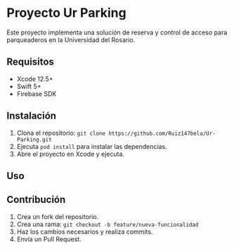 # Proyecto Ur Parking
Este proyecto implementa una solución de reserva y control de acceso para parqueaderos en la Universidad del Rosario.

## Requisitos
- Xcode 12.5+
- Swift 5+
- Firebase SDK

## Instalación
1. Clona el repositorio: `git clone https://github.com/Ruiz147bela/Ur-Parking.git`
2. Ejecuta `pod install` para instalar las dependencias.
3. Abre el proyecto en Xcode y ejecuta.

## Uso


## Contribución
1. Crea un fork del repositorio.
2. Crea una rama: `git checkout -b feature/nueva-funcionalidad`
3. Haz los cambios necesarios y realiza commits.
4. Envía un Pull Request.
